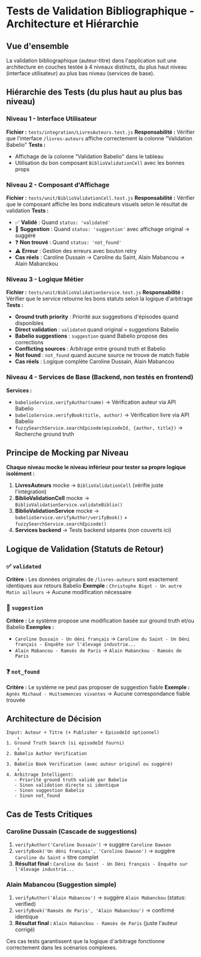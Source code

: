# Tests de Validation Bibliographique - Architecture et Hiérarchie

## Vue d'ensemble

La validation bibliographique (auteur-titre) dans l'application suit une architecture en couches testée à 4 niveaux distincts, du plus haut niveau (interface utilisateur) au plus bas niveau (services de base).

## Hiérarchie des Tests (du plus haut au plus bas niveau)

### Niveau 1 - Interface Utilisateur
**Fichier :** `tests/integration/LivresAuteurs.test.js`
**Responsabilité :** Vérifier que l'interface `/livres-auteurs` affiche correctement la colonne "Validation Babelio"
**Tests :**
- Affichage de la colonne "Validation Babelio" dans le tableau
- Utilisation du bon composant `BiblioValidationCell` avec les bonnes props

### Niveau 2 - Composant d'Affichage
**Fichier :** `tests/unit/BiblioValidationCell.test.js`
**Responsabilité :** Vérifier que le composant affiche les bons indicateurs visuels selon le résultat de validation
**Tests :**
- ✅ **Validé** : Quand `status: 'validated'`
- 🔄 **Suggestion** : Quand `status: 'suggestion'` avec affichage original → suggéré
- ❓ **Non trouvé** : Quand `status: 'not_found'`
- ⚠️ **Erreur** : Gestion des erreurs avec bouton retry
- **Cas réels** : Caroline Dussain → Caroline du Saint, Alain Mabancou → Alain Mabanckou

### Niveau 3 - Logique Métier
**Fichier :** `tests/unit/BiblioValidationService.test.js`
**Responsabilité :** Vérifier que le service retourne les bons statuts selon la logique d'arbitrage
**Tests :**
- **Ground truth priority** : Priorité aux suggestions d'épisodes quand disponibles
- **Direct validation** : `validated` quand original = suggestions Babelio
- **Babelio suggestions** : `suggestion` quand Babelio propose des corrections
- **Conflicting sources** : Arbitrage entre ground truth et Babelio
- **Not found** : `not_found` quand aucune source ne trouve de match fiable
- **Cas réels** : Logique complète Caroline Dussain, Alain Mabancou

### Niveau 4 - Services de Base (Backend, non testés en frontend)
**Services :**
- `babelioService.verifyAuthor(name)` → Vérification auteur via API Babelio
- `babelioService.verifyBook(title, author)` → Vérification livre via API Babelio
- `fuzzySearchService.searchEpisode(episodeId, {author, title})` → Recherche ground truth

## Principe de Mocking par Niveau

**Chaque niveau mocke le niveau inférieur pour tester sa propre logique isolément :**

1. **LivresAuteurs** mocke → `BiblioValidationCell` (vérifie juste l'intégration)
2. **BiblioValidationCell** mocke → `BiblioValidationService.validateBiblio()`
3. **BiblioValidationService** mocke → `babelioService.verifyAuthor/verifyBook()` + `fuzzySearchService.searchEpisode()`
4. **Services backend** → Tests backend séparés (non couverts ici)

## Logique de Validation (Statuts de Retour)

### ✅ `validated`
**Critère :** Les données originales de `/livres-auteurs` sont exactement identiques aux retours Babelio
**Exemple :** `Christophe Bigot - Un autre Matin ailleurs` → Aucune modification nécessaire

### 🔄 `suggestion`
**Critère :** Le système propose une modification basée sur ground truth et/ou Babelio
**Exemples :**
- `Caroline Dussain - Un déni français` → `Caroline du Saint - Un Déni français - Enquête sur l'élevage industrie...`
- `Alain Mabancou - Ramsès de Paris` → `Alain Mabanckou - Ramsès de Paris`

### ❓ `not_found`
**Critère :** Le système ne peut pas proposer de suggestion fiable
**Exemple :** `Agnès Michaud - Huitsemences vivantes` → Aucune correspondance fiable trouvée

## Architecture de Décision

```
Input: Auteur + Titre (+ Publisher + EpisodeId optionnel)
    ↓
1. Ground Truth Search (si episodeId fourni)
    ↓
2. Babelio Author Verification
    ↓
3. Babelio Book Verification (avec auteur original ou suggéré)
    ↓
4. Arbitrage Intelligent:
   - Priorité ground truth validé par Babelio
   - Sinon validation directe si identique
   - Sinon suggestion Babelio
   - Sinon not_found
```

## Cas de Tests Critiques

### Caroline Dussain (Cascade de suggestions)
1. `verifyAuthor('Caroline Dussain')` → suggère `Caroline Dawson`
2. `verifyBook('Un déni français', 'Caroline Dawson')` → suggère `Caroline du Saint` + titre complet
3. **Résultat final :** `Caroline du Saint - Un Déni français - Enquête sur l'élevage industrie...`

### Alain Mabancou (Suggestion simple)
1. `verifyAuthor('Alain Mabancou')` → suggère `Alain Mabanckou` (status: verified)
2. `verifyBook('Ramsès de Paris', 'Alain Mabanckou')` → confirmé identique
3. **Résultat final :** `Alain Mabanckou - Ramsès de Paris` (juste l'auteur corrigé)

Ces cas tests garantissent que la logique d'arbitrage fonctionne correctement dans les scénarios complexes.
